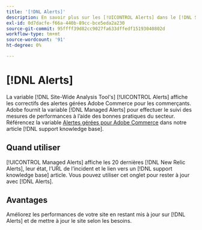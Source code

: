 ```yaml
---
title: '[!DNL Alerts]'
description: En savoir plus sur les [!UICONTROL Alerts] dans le [!DNL Site-Wide Analysis Tool], quand l’utiliser et ses avantages.
exl-id: 0d7dacfe-f66a-440b-89cc-bce5eda2a230
source-git-commit: 95ffff39d82cc9027fa633dffedf15193040802d
workflow-type: tm+mt
source-wordcount: '91'
ht-degree: 0%

---
```


# [!DNL Alerts]

La variable [!DNL Site-Wide Analysis Tool's] [!UICONTROL Alerts] affiche les correctifs des alertes gérées Adobe Commerce pour les commerçants. Adobe fournit la variable [!DNL Managed Alerts] pour effectuer le suivi des mesures de performances à l’aide des bonnes pratiques du secteur. Référencez la variable [Alertes gérées pour Adobe Commerce](https://support.magento.com/hc/en-us/articles/360045806832-Managed-alerts-for-Adobe-Commerce) dans notre article [!DNL support knowledge base].

## Quand utiliser

[!UICONTROL Managed Alerts] affiche les 20 dernières [!DNL New Relic Alerts], leur état, l’URL de l’incident et le lien vers un [!DNL support knowledge base] article. Vous pouvez utiliser cet onglet pour rester à jour avec [!DNL Alerts].

## Avantages

Améliorez les performances de votre site en restant mis à jour sur [!DNL Alerts] et de mettre à jour le site selon les besoins.
